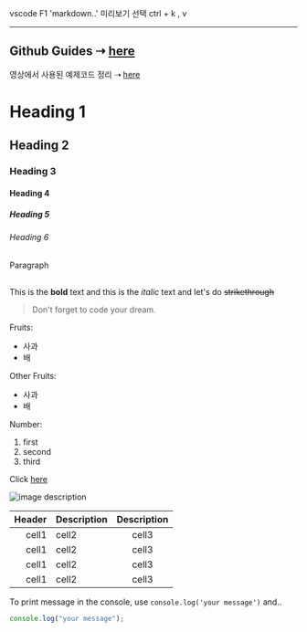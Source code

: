 vscode F1 'markdown..' 미리보기 선택
ctrl + k , v

---

## Github Guides ⇢ [here](https://www.youtube.com/redirect?event=video_description&redir_token=QUFFLUhqbWZyWDRuX2lYU09Ua1ZncG1XWE9pZkFPOFdtUXxBQ3Jtc0tucmJJeVBVaFNXRXRYTm1NRnpyS01OUFlqeVlWZk5xdFZ5R0FFSjdUcVE1OFBnMFFwUXpBSFFYRHJ0Zm13Q3FHWGRJTm1uU1dNM0hvM0RsWXlCZk9jX3JQTWYyN1phdElBUkkwZEJWcnNtMDRENDFwZw&q=https%3A%2F%2Fguides.github.com%2Ffeatures%2Fmastering-markdown%2F&v=kMEb_BzyUqk)

영상에서 사용된 예제코드 정리 ⇢ [here](https://github.com/dream-ellie/markdown)

# Heading 1

## Heading 2

### Heading 3

#### Heading 4

##### Heading 5

###### Heading 6

Paragraph

## <!-- Line -->

<!-- Text attributes   -->

This is the **bold** text and this is the _italic_ text and let's do
~~strikethrough~~

<!-- Quote    -->

> Don't forget to code your dream.

<!-- Bullet list -->

Fruits:

- 사과
- 배

Other Fruits:

- 사과
- 배

<!-- Numbered List -->

Number:

1. first
2. second
3. third

<!-- Link -->

Click [here](http://academy.dream-coding.com/)

<!-- Image -->

![image description](https://mblogthumb-phinf.pstatic.net/20160519_167/bizmlab_14636426380143a7z6_JPEG/%C0%FA%C0%DB%B1%C7_%BE%F8%B4%C2_%B9%AB%B7%E1_%C0%CC%B9%CC%C1%F6400.jpg?type=w2)

<!-- table -->

| Header | Description | Description |
| -----: | :---------- | :---------: |
|  cell1 | cell2       |    cell3    |
|  cell1 | cell2       |    cell3    |
|  cell1 | cell2       |    cell3    |
|  cell1 | cell2       |    cell3    |

<!-- Code -->

To print message in the console, use `console.log('your message')` and..

```ts
console.log("your message");
```
